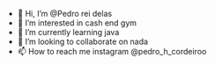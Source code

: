 - 👋 Hi, I’m @Pedro rei delas
- 👀 I’m interested in cash end gym
- 🌱 I’m currently learning java
- 💞️ I’m looking to collaborate on nada
- 📫 How to reach me instagram @pedro_h_cordeiroo

<!---
Pedrocordeiro23/Pedrocordeiro23 is a ✨ special ✨ repository because its `README.md` (this file) appears on your GitHub profile.
You can click the Preview link to take a look at your changes.
--->
